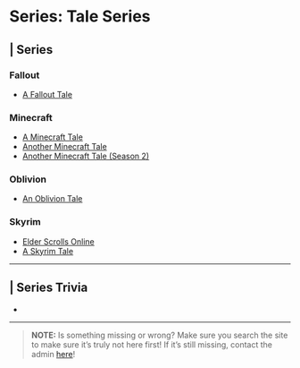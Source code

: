 # Series: Tale Series

## | Series
### Fallout
- [A Fallout Tale](./6.Series/Tale_Series/Fallout_Tale.md)
### Minecraft
- [A Minecraft Tale](./6.Series/Tale_Series/Minecraft_Tale.md)
- [Another Minecraft Tale](./6.Series/Tale_Series/Another_Minecraft_Tale.md)
- [Another Minecraft Tale \(Season 2)](./6.Series/Tale_Series/Another_Minecraft_Tale_S2.md)
### Oblivion
- [An Oblivion Tale](./6.Series/Tale_Series/Oblivion_Tale.md)
### Skyrim
- [Elder Scrolls Online](./6.Series/Tale_Series/Elder_Scrolls_Online.md)
- [A Skyrim Tale](./6.Series/Tale_Series/Skyrim_Tale.md)

----

## | Series Trivia
- 

----
 
> **NOTE:** Is something missing or wrong? Make sure you search the site to make sure it’s truly not here first! If it’s still missing, contact the admin [here](../chapter_2.html)!